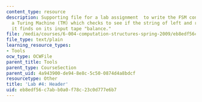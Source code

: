 ```yaml
---
content_type: resource
description: Supporting file for a lab assignment  to write the FSM controller for
  a Turing Machine (TM) which checks to see if the string of left and right parentheses
  it finds on its input tape "balance."
file: /media/courses/6-004-computation-structures-spring-2009/eb8edf56c7abb0a0f78c23c0d777e6b7_lab4header.txt
file_type: text/plain
learning_resource_types:
- Tools
ocw_type: OCWFile
parent_title: Tools
parent_type: CourseSection
parent_uid: 4a943900-de94-8e8c-5c50-0874d4a8bdcf
resourcetype: Other
title: 'Lab #4: Header'
uid: eb8edf56-c7ab-b0a0-f78c-23c0d777e6b7
---
```

